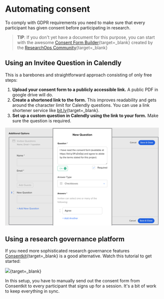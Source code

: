# Automating consent

To comply with GDPR requirements you need to make sure that every participant has given consent before participating in research.

> **TIP**: If you don't yet have a document for this purpose, you can start with the awesome [Consent Form Builder](https://consentform.herokuapp.com/){target=_blank} created by the [ResearchOps Community](https://researchops.community){target=_blank}

## Using an Invitee Question in Calendly

This is a barebones and straightforward approach consisting of only free steps:

1. **Upload your consent form to a publicly accessible link.** A public PDF in google drive will do.
2. **Create a shortened link to the form.** This improves readability and gets around the character limit for Calendly questions. You can use a link shortener service like [bit.ly](https://www.bitly.com){target=_blank}.
3. **Set up a custom question in Calendly using the link to your form.** Make sure the question is required.

![Calendly consent question](img/calendly_consent_question.png)

## Using a research governance platform

If you need more sophisticated research governance features [Consentkit](https://consentkit.com/){target=_blank} is a good alternative. Watch this tutorial to get started:

[<img src="https://i.vimeocdn.com/filter/overlay?src0=https://i.vimeocdn.com/video/1046548493-a2422f9104466c7ac1746abb4eae5bba60c02c0391108a8345526ce1832c7498-d?mw=2500&mh=1563&q=70%22&src1=http%3A%2F%2Ff.vimeocdn.com%2Fp%2Fimages%2Fcrawler_play.png" />](https://consentkit.com/watch-demo){target=_blank}

In this setup, you have to manually send out the consent form from Consentkit to every participant that signs up for a session. It's a bit of work to keep everything in sync.
